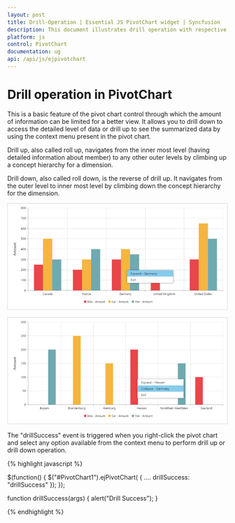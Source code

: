 ```yaml
---
layout: post
title: Drill-Operation | Essential JS PivotChart widget | Syncfusion
description: This document illustrates drill operation with respective to the modes of JavaScript PivotChart control
platform: js
control: PivotChart
documentation: ug
api: /api/js/ejpivotchart
---
```


# Drill operation in PivotChart

This is a basic feature of the pivot chart control through which the amount of information can be limited for a better view. It allows you to drill down to access the detailed level of data or drill up to see the summarized data by using the context menu present in the pivot chart.

Drill up, also called roll up, navigates from the inner most level (having detailed information about member) to any other outer levels by climbing up a concept hierarchy for a dimension.

Drill down, also called roll down, is the reverse of drill up. It navigates from the outer level to inner most level by climbing down the concept hierarchy for the dimension.

![Drill-down option of JavaScript pivot chart control](Drill-Operation_images/Drill_img1.png)

![Drill-up option of JavaScript pivot chart control](Drill-Operation_images/Drill_img2.png)

The "drillSuccess" event is triggered when you right-click the pivot chart and select any option available from the context menu to perform drill up or drill down operation.

{% highlight javascript %}

$(function()
{
    $("#PivotChart1").ejPivotChart(
    {
        ....
        drillSuccess: "drillSuccess"
    });
});

function drillSuccess(args)
{
    alert("Drill Success");
}

{% endhighlight %}




